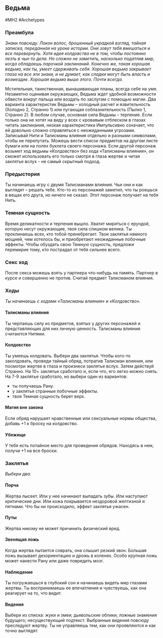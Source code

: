 ## **Ведьма**

#MH2 #Archetypes 
### **Преамбула**

*Знаки повсюду. Локон волос, брошенный украдкой взгляд, тайная записка, переданная на уроке истории. Они зовут тебя вмешаться и все перевернуть. Хотя идея колдовства не в том, чтобы постоянно лезть в чьи-то дела. Но сложно не заметить, насколько податлив мир, когда обладаешь парочкой заклинаний. 
Конечно же, такая хорошая ведьма, как ты, умеет сдерживать себя. Хорошая ведьма закрывает глаза на все эти знаки, и не думает, как сладки могут быть власть и возмездие. Хорошая ведьма выше этого. Почти всегда.*

Мстительная, таинственная, вынашивающая планы, всегда себе на уме. Незаметно оценивая окружающих, Ведьма ждет удобной возможности обвести вокруг пальца или воздать по заслугам с помощью магии. 
Два варианта характеристик Ведьмы – холодный расчет и язвительность (Холодно 2, Странно 1) или пугающая соблазнительность (Пылко 1, Странно 2). В любом случае, основная сила Ведьмы – терпение. Если только она не хотят на виду у всех с кровавым отблеском в глазах читать заклинания, низкая характеристика Импульсивно означает, что ей довольно сложно справляться с неожиданными угрозами. 
Записывай Нити и Талисманы влияния отдельно и разными символами, чтобы не перепутать. Можешь вести список предметов на другом листе бумаги или на полях буклета своего персонажа. 
Если другой персонаж возьмет ход ведьмы «Колдовство» без хода «Талисманы влияния», он сможет использовать его только смотря в глаза жертве и читая заклятье вслух - не самый скрытный подход.

### **Предыстория**

Ты начинаешь игру с двумя Талисманами влияния. Чьи они и как выглядят – решать тебе. 
Кто-то из персонажей заметил, что ты роешься в вещах его друга, но ничего не сказал. Этот персонаж получает на тебя Нить.

### **Темная сущность**

Время деликатности и терпения вышло. Хватит мириться с ерундой, которую несут окружающие, твоя сила слишком велика. Ты проклинаешь всех, кто тобой пренебрегает. Твои заклятья намного мощней, чем хотелось бы, и приобретают неожиданные побочные эффекты. Чтобы обуздать свою Темную сущность, предложи перемирие тому, кто пострадал от тебя сильнее всего.

### **Секс ход**

После секса можешь взять у партнера что-нибудь на память. Партнер в курсе и совершенно не против. Считай предмет Талисманом влияния.

### **Ходы**
*Ты начинаешь с ходами «Талисманы влияния» и «Колдовство».*

#### Талисманы влияния
Ты черпаешь силу из предметов, взятых у других персонажей и представляющих для них личную ценность. Талисманы влияния считаются Нитями. 

#### Колдовство
Ты умеешь колдовать. Выбери два заклятья. Чтобы кого-то заколдовать, проведи тайный обряд, потратив Талисман влияния, или посмотри жертве в глаза и произнеси заклятье вслух. Затем действуй Странно. На 10+ заклятье сработало и, если что, его легко можно снять. На 7-9 заклятье сработало, но выбери один из вариантов: 
- ты получаешь Рану. 
- у заклятья странные побочные эффекты. 
- твоя Темная сущность берет верх. 

#### Магия вне закона
Если обряд нарушает нравственные или сексуальные нормы общества, добавь +1 к броску на колдовство. 

#### Убежище
У тебя есть потайное место для проведения обрядов. Находясь в нем, получи +1 на все броски.


### **Заклятья**
*Выбери два.* 

#### Порча
Жертва лысеет. Или у нее начинают выпадать зубы. Или наступают критические дни. Или кожа покрывается нездоровой желтизной и пятнами. Что бы ни происходило, эффект заклятья ужасен. 

#### Путы
Жертва никому не может причинить физический вред. 

#### Звенящая ложь
Когда жертва пытается соврать, она слышит резкий звон. Большая ложь вызывает дезориентацию и дрожь в коленях. Особо крупная ложь может нанести Рану или даже повредить мозг. 

#### Наблюдение
Ты погружаешься в глубокий сон и начинаешь видеть мир глазами жертвы. Ты воспринимаешь ее впечатления и чувствуешь, как она реагирует на то, что видит. 

#### Видения
Выбери из списка: жуки и змеи; дьявольские облики; ложные знамения будущего; несуществующий подтекст. Выбранные видения повсюду преследуют жертву. Ты не управляешь тем, как они проявляются и как точно выглядят.